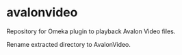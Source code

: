 avalonvideo
===========

Repository for Omeka plugin to playback Avalon Video files.

Rename extracted directory to AvalonVideo.
